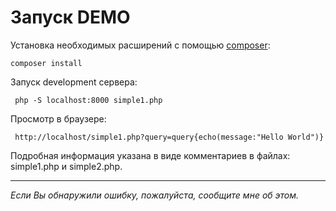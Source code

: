 # Запуск DEMO

Установка необходимых расширений с помощью [composer](https://getcomposer.org/):
```
composer install
```

Запуск development сервера:
```
 php -S localhost:8000 simple1.php
```

Просмотр в браузере:
```
 http://localhost/simple1.php?query=query{echo(message:"Hello World")}
```

Подробная информация указана в виде комментариев в файлах: simple1.php и simple2.php.

<hr>

*Если Вы обнаружили ошибку, пожалуйста, сообщите мне об этом.*